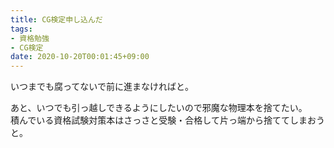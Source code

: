 ```yaml
---
title: CG検定申し込んだ
tags:
- 資格勉強
- CG検定
date: 2020-10-20T00:01:45+09:00
---
```


いつまでも腐ってないで前に進まなければと。

あと、いつでも引っ越しできるようにしたいので邪魔な物理本を捨てたい。  
積んでいる資格試験対策本はさっさと受験・合格して片っ端から捨ててしまおうと。

